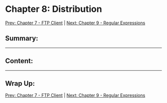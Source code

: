 # Chapter 8: Distribution

[Prev: Chapter 7 - FTP Client](./chapter07.md) | [Next: Chapter 9 - Regular Expressions](./chapter09.md)

## Summary:

---

## Content:

---

## Wrap Up:

[Prev: Chapter 7 - FTP Client](./chapter07.md) | [Next: Chapter 9 - Regular Expressions](./chapter09.md)
